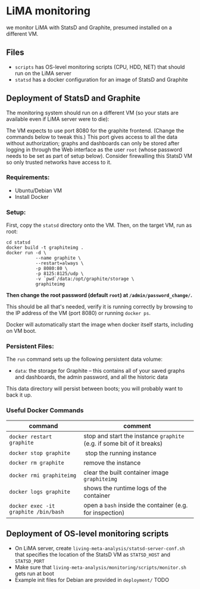 # LiMA monitoring

we monitor LiMA with StatsD and Graphite, presumed installed on a different VM.

## Files

 - `scripts` has OS-level monitoring scripts (CPU, HDD, NET) that should run on the LiMA server
 - `statsd` has a docker configuration for an image of StatsD and Graphite

## Deployment of StatsD and Graphite

The monitoring system should run on a different VM (so your stats are available even if LiMA server were to die):

The VM expects to use port 8080 for the graphite frontend. (Change the commands below to tweak this.) This port gives access to all the data without authorization; graphs and dashboards can only be stored after logging in through the Web interface as the user `root` (whose password needs to be set as part of setup below). Consider firewalling this StatsD VM so only trusted networks have access to it.

### Requirements:

 - Ubuntu/Debian VM
 - Install Docker

### Setup:

First, copy the `statsd` directory onto the VM. Then, on the target VM, run as root:

```
cd statsd
docker build -t graphiteimg .
docker run -d \
           --name graphite \
           --restart=always \
           -p 8080:80 \
           -p 8125:8125/udp \
           -v `pwd`/data:/opt/graphite/storage \
           graphiteimg
```

**Then change the root password (default `root`) at `/admin/password_change/`.**

This should be all that's needed, verify it is running correctly by browsing to the IP address of the VM (port 8080) or running `docker ps`.

Docker will automatically start the image when docker itself starts, including on VM boot.

### Persistent Files:

The `run` command sets up the following persistent data volume:

- `data`: the storage for Graphite – this contains all of your saved graphs and dashboards, the admin password, and all the historic data

This data directory will persist between boots; you will probably want to back it up.

### Useful Docker Commands

command | comment
--------|--------
`docker restart graphite` | stop and start the instance `graphite` (e.g. if some bit of it breaks)
`docker stop graphite` | stop the running instance
`docker rm graphite` | remove the instance
`docker rmi graphiteimg` | clear the built container image `graphiteimg`
`docker logs graphite` | shows the runtime logs of the container
`docker exec -it graphite /bin/bash` | open a `bash` inside the container (e.g. for inspection)


## Deployment of OS-level monitoring scripts

- On LiMA server, create `living-meta-analysis/statsd-server-conf.sh` that specifies the location of the StatsD VM as `STATSD_HOST` and `STATSD_PORT`
- Make sure that `living-meta-analysis/monitoring/scripts/monitor.sh` gets run at boot
- Example init files for Debian are provided in `deployment/`  TODO
